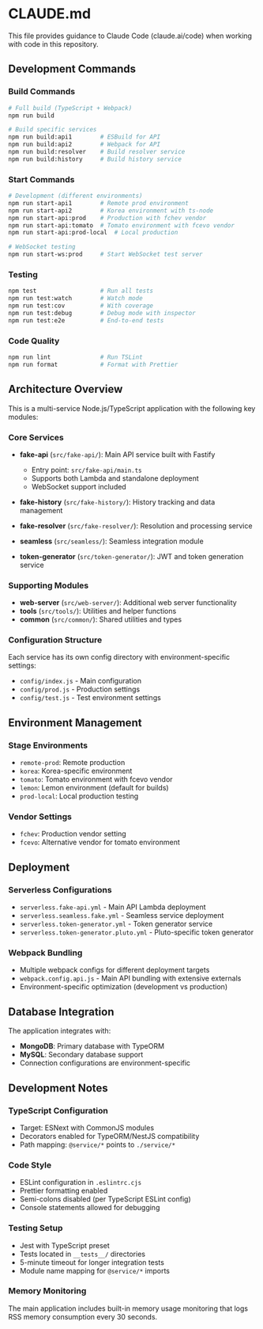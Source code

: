 # CLAUDE.md

This file provides guidance to Claude Code (claude.ai/code) when working with code in this repository.

## Development Commands

### Build Commands
```bash
# Full build (TypeScript + Webpack)
npm run build

# Build specific services
npm run build:api1        # ESBuild for API
npm run build:api2        # Webpack for API
npm run build:resolver    # Build resolver service
npm run build:history     # Build history service
```

### Start Commands
```bash
# Development (different environments)
npm run start-api1        # Remote prod environment
npm run start-api2        # Korea environment with ts-node
npm run start-api:prod    # Production with fchev vendor
npm run start-api:tomato  # Tomato environment with fcevo vendor
npm run start-api:prod-local  # Local production

# WebSocket testing
npm run start-ws:prod     # Start WebSocket test server
```

### Testing
```bash
npm test                  # Run all tests
npm run test:watch        # Watch mode
npm run test:cov          # With coverage
npm run test:debug        # Debug mode with inspector
npm run test:e2e          # End-to-end tests
```

### Code Quality
```bash
npm run lint              # Run TSLint
npm run format            # Format with Prettier
```

## Architecture Overview

This is a multi-service Node.js/TypeScript application with the following key modules:

### Core Services
- **fake-api** (`src/fake-api/`): Main API service built with Fastify
  - Entry point: `src/fake-api/main.ts`
  - Supports both Lambda and standalone deployment
  - WebSocket support included

- **fake-history** (`src/fake-history/`): History tracking and data management
- **fake-resolver** (`src/fake-resolver/`): Resolution and processing service
- **seamless** (`src/seamless/`): Seamless integration module
- **token-generator** (`src/token-generator/`): JWT and token generation service

### Supporting Modules
- **web-server** (`src/web-server/`): Additional web server functionality
- **tools** (`src/tools/`): Utilities and helper functions
- **common** (`src/common/`): Shared utilities and types

### Configuration Structure
Each service has its own config directory with environment-specific settings:
- `config/index.js` - Main configuration
- `config/prod.js` - Production settings
- `config/test.js` - Test environment settings

## Environment Management

### Stage Environments
- `remote-prod`: Remote production
- `korea`: Korea-specific environment
- `tomato`: Tomato environment with fcevo vendor
- `lemon`: Lemon environment (default for builds)
- `prod-local`: Local production testing

### Vendor Settings
- `fchev`: Production vendor setting
- `fcevo`: Alternative vendor for tomato environment

## Deployment

### Serverless Configurations
- `serverless.fake-api.yml` - Main API Lambda deployment
- `serverless.seamless.fake.yml` - Seamless service deployment
- `serverless.token-generator.yml` - Token generator service
- `serverless.token-generator.pluto.yml` - Pluto-specific token generator

### Webpack Bundling
- Multiple webpack configs for different deployment targets
- `webpack.config.api.js` - Main API bundling with extensive externals
- Environment-specific optimization (development vs production)

## Database Integration

The application integrates with:
- **MongoDB**: Primary database with TypeORM
- **MySQL**: Secondary database support
- Connection configurations are environment-specific

## Development Notes

### TypeScript Configuration
- Target: ESNext with CommonJS modules
- Decorators enabled for TypeORM/NestJS compatibility
- Path mapping: `@service/*` points to `./service/*`

### Code Style
- ESLint configuration in `.eslintrc.cjs`
- Prettier formatting enabled
- Semi-colons disabled (per TypeScript ESLint config)
- Console statements allowed for debugging

### Testing Setup
- Jest with TypeScript preset
- Tests located in `__tests__/` directories
- 5-minute timeout for longer integration tests
- Module name mapping for `@service/*` imports

### Memory Monitoring
The main application includes built-in memory usage monitoring that logs RSS memory consumption every 30 seconds.